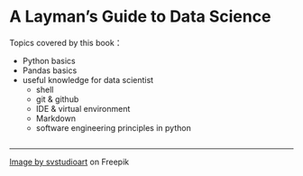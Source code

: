 # A Layman’s Guide to Data Science

Topics covered by this book：
- Python basics
- Pandas basics
- useful knowledge for data scientist
    - shell
    - git & github
    - IDE & virtual environment
    - Markdown
    - software engineering principles in python

```{tableofcontents}
```

-------

<a href="https://www.freepik.com/free-vector/japanese-wave-line-art-landscape-background-abstract-mountain-banner-design-pattern-vector-illustration-geometric-poster_23191005.htm#query=illustrations&position=0&from_view=keyword&track=sph&uuid=6f6451f9-2e76-4265-bc7c-fe4386a4f41f">Image by svstudioart</a> on Freepik